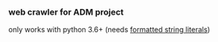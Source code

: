 ### web crawler for ADM project


only works with python 3.6+ (needs [formatted string literals](https://docs.python.org/3/reference/lexical_analysis.html#f-strings))

